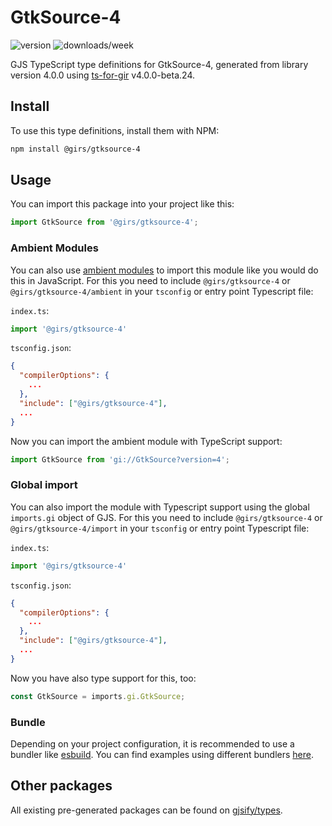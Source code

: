 
# GtkSource-4

![version](https://img.shields.io/npm/v/@girs/gtksource-4)
![downloads/week](https://img.shields.io/npm/dw/@girs/gtksource-4)


GJS TypeScript type definitions for GtkSource-4, generated from library version 4.0.0 using [ts-for-gir](https://github.com/gjsify/ts-for-gir) v4.0.0-beta.24.


## Install

To use this type definitions, install them with NPM:
```bash
npm install @girs/gtksource-4
```

## Usage

You can import this package into your project like this:
```ts
import GtkSource from '@girs/gtksource-4';
```

### Ambient Modules

You can also use [ambient modules](https://github.com/gjsify/ts-for-gir/tree/main/packages/cli#ambient-modules) to import this module like you would do this in JavaScript.
For this you need to include `@girs/gtksource-4` or `@girs/gtksource-4/ambient` in your `tsconfig` or entry point Typescript file:

`index.ts`:
```ts
import '@girs/gtksource-4'
```

`tsconfig.json`:
```json
{
  "compilerOptions": {
    ...
  },
  "include": ["@girs/gtksource-4"],
  ...
}
```

Now you can import the ambient module with TypeScript support: 

```ts
import GtkSource from 'gi://GtkSource?version=4';
```

### Global import

You can also import the module with Typescript support using the global `imports.gi` object of GJS.
For this you need to include `@girs/gtksource-4` or `@girs/gtksource-4/import` in your `tsconfig` or entry point Typescript file:

`index.ts`:
```ts
import '@girs/gtksource-4'
```

`tsconfig.json`:
```json
{
  "compilerOptions": {
    ...
  },
  "include": ["@girs/gtksource-4"],
  ...
}
```

Now you have also type support for this, too:

```ts
const GtkSource = imports.gi.GtkSource;
```

### Bundle

Depending on your project configuration, it is recommended to use a bundler like [esbuild](https://esbuild.github.io/). You can find examples using different bundlers [here](https://github.com/gjsify/ts-for-gir/tree/main/examples).

## Other packages

All existing pre-generated packages can be found on [gjsify/types](https://github.com/gjsify/types).

